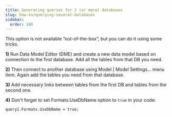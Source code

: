 ```yaml
---
title: Generating queries for 2 (or more) databases
slug: how-to/querying-several-databases
sidebar:
  order: 100
---
```


This option is not available “out-of-the-box”, but you can do it using some tricks.

**1)** Run Data Model Editor (DME) and create a new data model based on connection to the first database. Add all the tables from that DB you need.

**2)** Then connect to another database using Model | Model Settings… menu item. Again add the tables you need from that database.

**3)** Add necessary links between tables from the first DB and tables from the second one.

**4)** Don't forget to set Formats.UseDbName option to `true` in your code:

`query1.Formats.UseDbName = true;`
